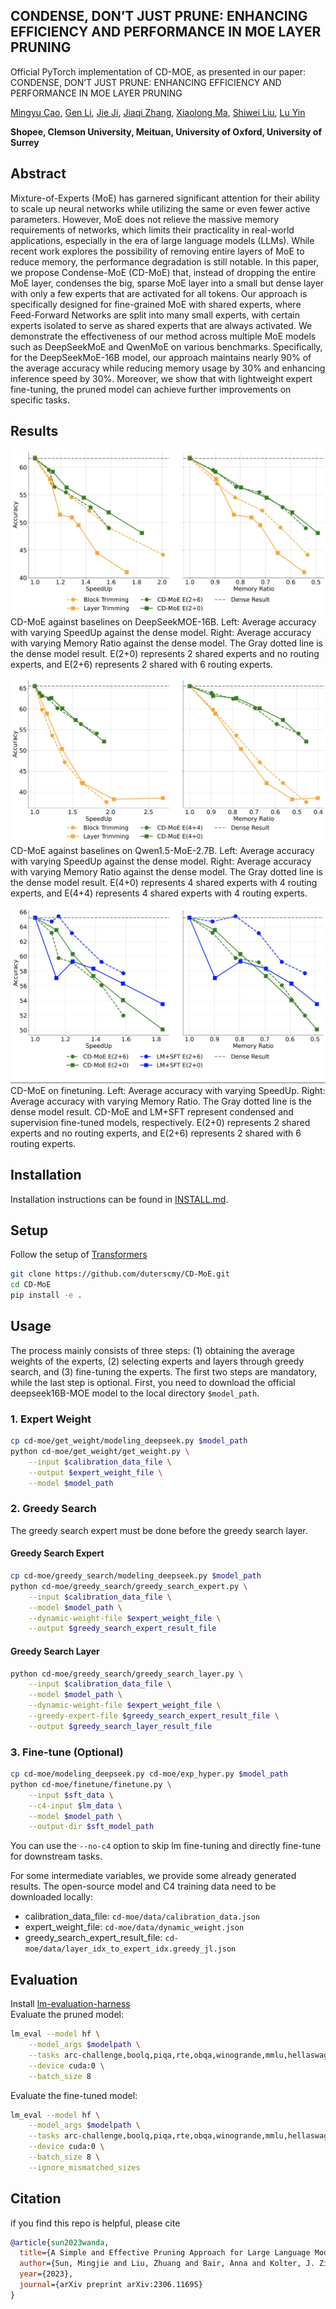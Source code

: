 ## CONDENSE, DON’T JUST PRUNE: ENHANCING EFFICIENCY AND PERFORMANCE IN MOE LAYER PRUNING

Official PyTorch implementation of CD-MOE, as presented in our paper: CONDENSE, DON’T JUST PRUNE: ENHANCING EFFICIENCY AND PERFORMANCE IN MOE LAYER PRUNING

[Mingyu Cao](https://scholar.google.com/citations?user=nq7uHwQAAAAJ&hl=en&oi=ao), [Gen Li](https://scholar.google.com/citations?hl=en&user=4nzCXV8AAAAJ), [Jie Ji](https://scholar.google.com/citations?hl=en&user=aoGaDN4AAAAJ), [Jiaqi Zhang](www.baidu.com), [Xiaolong Ma](https://xiaolongma2016.com/), [Shiwei Liu](https://shiweiliuiiiiiii.github.io/), [Lu Yin](https://luuyin.com//)

**Shopee, Clemson University, Meituan, University of Oxford, University of Surrey**


## Abstract
Mixture-of-Experts (MoE)  has garnered significant attention for their ability to scale up neural networks while utilizing the same or even fewer active parameters. However, MoE does not relieve the massive memory requirements of networks, which limits their practicality in real-world applications, especially in the era of large language models (LLMs). While recent work explores the possibility of removing entire layers of MoE to reduce memory, the performance degradation is still notable. In this paper, we propose Condense-MoE (CD-MoE) that, instead of dropping the entire MoE layer, condenses the big, sparse MoE layer into a small but dense layer with only a few experts that are activated for all tokens. Our approach is specifically designed for fine-grained MoE with shared experts, where Feed-Forward Networks are split into many small experts, with certain experts isolated to serve as shared experts that are always activated. We demonstrate the effectiveness of our method across multiple MoE models such as DeepSeekMoE and QwenMoE on various benchmarks. Specifically, for the DeepSeekMoE-16B model, our approach maintains nearly 90% of the average accuracy while reducing memory usage by 30%  and enhancing inference speed by 30%. Moreover, we show that with lightweight expert fine-tuning, the pruned model can achieve further improvements on specific tasks. 

## Results
![main result1](./images/figure2.png)
CD-MoE against baselines on DeepSeekMOE-16B. Left: Average accuracy with varying SpeedUp against the dense model. Right: Average accuracy with varying Memory Ratio against the dense model. The Gray dotted line is the dense model result. E(2+0) represents 2 shared experts and no routing experts, and E(2+6) represents 2 shared with 6 routing experts.

![main result2](./images/figure5.png)
CD-MoE against baselines on Qwen1.5-MoE-2.7B. Left: Average accuracy with varying SpeedUp against the dense model. Right: Average accuracy with varying Memory Ratio against the dense model. The Gray dotted line is the dense model result. E(4+0) represents 4 shared experts with 4 routing experts, and E(4+4) represents 4 shared experts with 4 routing experts.

![main result3](./images/figure3.png)
CD-MoE on finetuning. Left: Average accuracy with varying SpeedUp. Right: Average accuracy with varying Memory Ratio. The Gray dotted line is the dense model result. CD-MoE and LM+SFT represent condensed and supervision fine-tuned models, respectively. E(2+0) represents 2 shared experts and no routing experts, and E(2+6) represents 2 shared with 6 routing experts.

## Installation

Installation instructions can be found in [INSTALL.md](./INSTALL.md).

## Setup

Follow the setup of [Transformers](https://github.com/huggingface/transformers)

```bash
git clone https://github.com/duterscmy/CD-MoE.git
cd CD-MoE
pip install -e .
```

## Usage

The process mainly consists of three steps: (1) obtaining the average weights of the experts, (2) selecting experts and layers through greedy search, and (3) fine-tuning the experts. The first two steps are mandatory, while the last step is optional. First, you need to download the official deepseek16B-MOE model to the local directory `$model_path`.

### 1. Expert Weight

```bash
cp cd-moe/get_weight/modeling_deepseek.py $model_path
python cd-moe/get_weight/get_weight.py \
    --input $calibration_data_file \
    --output $expert_weight_file \
    --model $model_path
```

### 2. Greedy Search

The greedy search expert must be done before the greedy search layer.

#### Greedy Search Expert

```bash
cp cd-moe/greedy_search/modeling_deepseek.py $model_path
python cd-moe/greedy_search/greedy_search_expert.py \
    --input $calibration_data_file \
    --model $model_path \
    --dynamic-weight-file $expert_weight_file \
    --output $greedy_search_expert_result_file
```

#### Greedy Search Layer

```bash
python cd-moe/greedy_search/greedy_search_layer.py \
    --input $calibration_data_file \
    --model $model_path \
    --dynamic-weight-file $expert_weight_file \
    --greedy-expert-file $greedy_search_expert_result_file \
    --output $greedy_search_layer_result_file
```

### 3. Fine-tune (Optional)

```bash
cp cd-moe/modeling_deepseek.py cd-moe/exp_hyper.py $model_path
python cd-moe/finetune/finetune.py \
    --input $sft_data \
    --c4-input $lm_data \
    --model $model_path \
    --output-dir $sft_model_path
```

You can use the `--no-c4` option to skip lm fine-tuning and directly fine-tune for downstream tasks.

For some intermediate variables, we provide some already generated results. The open-source model and C4 training data need to be downloaded locally:
- calibration_data_file: `cd-moe/data/calibration_data.json`
- expert_weight_file: `cd-moe/data/dynamic_weight.json`
- greedy_search_expert_result_file: `cd-moe/data/layer_idx_to_expert_idx.greedy_jl.json`

## Evaluation

Install [lm-evaluation-harness](https://github.com/EleutherAI/lm-evaluation-harness)  
Evaluate the pruned model:
```bash
lm_eval --model hf \
    --model_args $modelpath \
    --tasks arc-challenge,boolq,piqa,rte,obqa,winogrande,mmlu,hellaswag \
    --device cuda:0 \
    --batch_size 8
```
Evaluate the fine-tuned model:
```bash
lm_eval --model hf \
    --model_args $modelpath \
    --tasks arc-challenge,boolq,piqa,rte,obqa,winogrande,mmlu,hellaswag \
    --device cuda:0 \
    --batch_size 8 \
    --ignore_mismatched_sizes
```

## Citation
if you find this repo is helpful, please cite
```bibtex
@article{sun2023wanda,
  title={A Simple and Effective Pruning Approach for Large Language Models}, 
  author={Sun, Mingjie and Liu, Zhuang and Bair, Anna and Kolter, J. Zico},
  year={2023},
  journal={arXiv preprint arXiv:2306.11695}
}
```